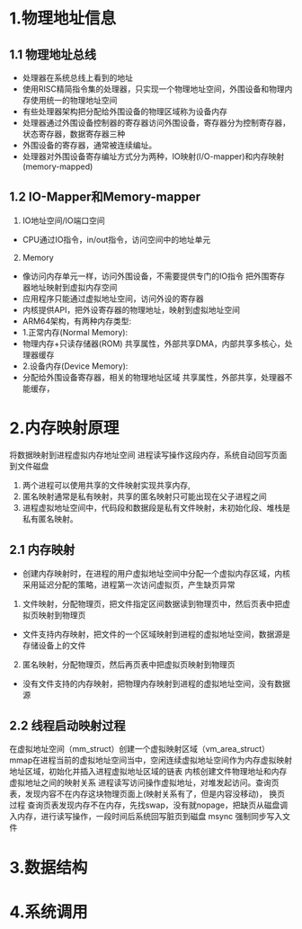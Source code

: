 # 1.物理地址信息

## 1.1 物理地址总线
- 处理器在系统总线上看到的地址
- 使用RISC精简指令集的处理器，只实现一个物理地址空间，外围设备和物理内存使用统一的物理地址空间
- 有些处理器架构把分配给外围设备的物理区域称为设备内存
- 处理器通过外围设备控制器的寄存器访问外围设备，寄存器分为控制寄存器，状态寄存器，数据寄存器三种
- 外围设备的寄存器，通常被连续编址。
- 处理器对外围设备寄存编址方式分为两种，IO映射(I/O-mapper)和内存映射(memory-mapped)

## 1.2 IO-Mapper和Memory-mapper

1. IO地址空间/IO端口空间

- CPU通过IO指令，in/out指令，访问空间中的地址单元

2. Memory

- 像访问内存单元一样，访问外围设备，不需要提供专门的IO指令 把外围寄存器地址映射到虚拟内存空间
- 应用程序只能通过虚拟地址空间，访问外设的寄存器
- 内核提供API，把外设寄存器的物理地址，映射到虚拟地址空间
- ARM64架构，有两种内存类型: 
- 1.正常内存(Normal Memory):
- 物理内存+只读存储器(ROM) 共享属性，外部共享DMA，内部共享多核心，处理器缓存
- 2.设备内存(Device Memory):
- 分配给外围设备寄存器，相关的物理地址区域 共享属性，外部共享，处理器不能缓存，

# 2.内存映射原理

将数据映射到进程虚拟内存地址空间
进程读写操作这段内存，系统自动回写页面到文件磁盘
1. 两个进程可以使用共享的文件映射实现共享内存,
2. 匿名映射通常是私有映射，共享的匿名映射只可能出现在父子进程之间
3. 进程虚拟地址空间中，代码段和数据段是私有文件映射，未初始化段、堆栈是私有匿名映射。

## 2.1 内存映射

- 创建内存映射时，在进程的用户虚拟地址空间中分配一个虚拟内存区域，内核采用延迟分配的策略，进程第一次访问虚拟页，产生缺页异常

1. 文件映射，分配物理页，把文件指定区间数据读到物理页中，然后页表中把虚拟页映射到物理页

- 文件支持内存映射，把文件的一个区域映射到进程的虚拟地址空间，数据源是存储设备上的文件

2. 匿名映射，分配物理页，然后再页表中把虚拟页映射到物理页
- 没有文件支持的内存映射，把物理内存映射到进程的虚拟地址空间，没有数据源


## 2.2 线程启动映射过程
在虚拟地址空间（mm_struct）创建一个虚拟映射区域（vm_area_struct）
mmap在进程当前的虚拟地址空间当中，空闲连续虚拟地址空间作为内存虚拟映射地址区域，初始化并插入进程虚拟地址区域的链表
内核创建文件物理地址和内存虚拟地址之间的映射关系
进程读写访问操作虚拟地址，对堆发起访问。查询页表，发现内容不在内存这块物理页面上(映射关系有了，但是内容没移动)，
换页过程
查询页表发现内存不在内存，先找swap，没有就nopage，把缺页从磁盘调入内存，进行读写操作，一段时间后系统回写脏页到磁盘
msync 强制同步写入文件
# 3.数据结构
# 4.系统调用